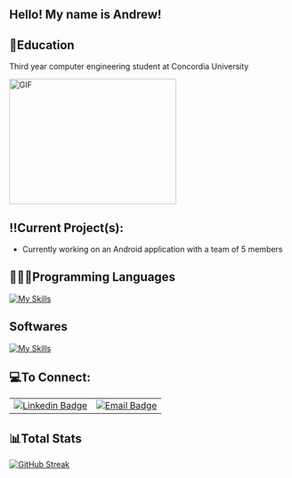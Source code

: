 ## Hello! My name is Andrew!

## 📒Education 
Third year computer engineering student at Concordia University

<img src="https://media.giphy.com/media/qgQUggAC3Pfv687qPC/giphy.gif" width="300" height="225" alt="GIF">

## ‼️Current Project(s):
- Currently working on an Android application with a team of 5 members


## 👨🏼‍💻Programming Languages
[![My Skills](https://skillicons.dev/icons?i=cpp,react,js,cs,java,matlab&perline=7)]()

## Softwares
[![My Skills](https://skillicons.dev/icons?i=idea,androidstudio,vscode,visualstudio,arduino&perline=7)]()

## 💻To Connect:
<table>
  <tr>
    <td align="center">
      <a href="https://www.linkedin.com/in/andrewchebli">
        <img src="https://img.shields.io/badge/LinkedIn-Connect%20with%20Me-0078D4?style=flat-square&logo=Linkedin&logoColor=white" alt="Linkedin Badge">
      </a>
    </td>
    <td align="center">
      <a href="mailto:andrew.chebli@outlook.com">
        <img src="https://img.shields.io/badge/Email-Email%20Me-0078D4?style=flat-square&logo=microsoft-outlook&logoColor=white" alt="Email Badge">
      </a>
    </td>
  </tr>
</table>






## 📊Total Stats

[![GitHub Streak](https://github-readme-streak-stats.herokuapp.com/?user=andrewchebli&theme=vue)](https://git.io/streak-stats&theme=vue)


<!--
<details>

  <summary>📊Monthly Stats</summary>

![Andrew's monthly github activity graph](https://github-readme-activity-graph.vercel.app/graph?username=andrewchebli&theme=nord)
  
</details>
--!>

<!--
# stats
[![Andrew's GitHub stats](https://github-readme-stats.vercel.app/api?username=andrewchebli)](https://github.com/andrewchebli/github-readme-stats)
trying the update stats--!>



